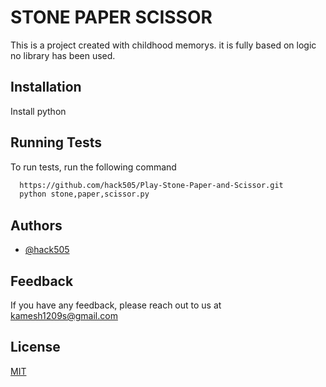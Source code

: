 
# STONE PAPER SCISSOR

This is a project created with childhood memorys. it is fully based on logic no library has been used.



## Installation

Install python
    
## Running Tests

To run tests, run the following command

```bash
  https://github.com/hack505/Play-Stone-Paper-and-Scissor.git
  python stone,paper,scissor.py
```


## Authors

- [@hack505](https://www.github.com/hack505)


## Feedback

If you have any feedback, please reach out to us at kamesh1209s@gmail.com


## License

[MIT](https://github.com/hack505/Play-Stone-Paper-and-Scissor/blob/main/LICENSE)

